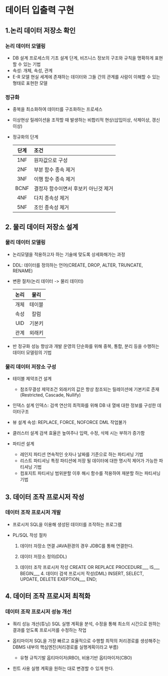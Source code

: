 # 데이터 입출력 구현

## 1.논리 데이터 저장소 확인

### 논리 데이터 모델링
- DB 설계 프로세스의 기초 설계 단계, 비즈니스 정보의 구조와 규칙을 명확하게 표현할 수 있는 기법
- 속성: 개체, 속성, 관계
- E-R 모델
    현실 세계에 존재하는 데이터와 그들 간의 관계를 사람이 이해할 수 있는 형태로 표현한 모델

### 정규화
- 중복을 최소화하여 데이터를 구조화하는 프로세스
- 이상현상
    릴레이션을 조작할 때 발생하는 비합리적 현상(삽입이상, 삭제이상, 갱신이상)
- 정규화의 단계
    
    단계 | 조건
    :---:|:---
    1NF|원자값으로 구성
    2NF|부분 함수 종속 제거
    3NF|이행 함수 종속 제거
    BCNF|결정자 함수이면서 후보키 아닌것 제거
    4NF|다치 종속성 제거
    5NF|조인 종속성 제거

## 2. 물리 데이터 저장소 설계

### 물리 데이터 모델링
- 논리모델을 적용하고자 하는 기술에 맞도록 상세화해가는 과정
- DDL: 데이터를 정의하는 언어(CREATE, DROP, ALTER, TRUNCATE, RENAME)
- 변환 절차(논리 데이터 -> 물리 데이터)
        
    논리 | 물리
    :---:|:---:
    개체|테이블
    속성|칼럼
    UID|기본키
   관계|외래키

- 반 정규화
    성능 향상과 개발 운영의 단순화를 위해 중복, 통합, 분리 등을 수행하는 데이터 모델링의 기법

### 물리 데이터 저장소 구성
- 테이블 제약조건 설계
    - 참조무결성 제약조건
        외래키의 값은 항상 참조되는 릴레이션에 기본키로 존재(Restricted, Cascade, Nullify)
- 인덱스 설계
    인덱스: 검색 연산의 최적화를 위해 DB 내 열에 대한 정보를 구성한 데이터구조

- 뷰 설계
    속성: REPLACE, FORCE, NOFORCE
    DML 작업불가
    
- 클러스터 설계
    검색 효율은 높여주나 입력, 수정, 삭제 시는 부하가 증가함

- 파티션 설계
    - 레인지 파티션
        연속적인 숫자나 날짜를 기준으로 하는 파티셔닝 기법
    - 리스트 파티셔닝
        특정 파티션에 저장 될 데이터에 대한 명시적 제어가 가능한 파티셔닝 기법
    - 컴포지트 파티셔닝
        범위분할 이후 해시 함수를 적용하여 재분할 하는 파티셔닝 기법

## 3. 데이터 조작 프로시저 작성

### 데이터 조작 프로시저 개발

- 프로시저
    SQL을 이용해 생성된 데이터를 조작하는 프로그램

- PL/SQL 작성 절차
    1. 데이터 자장소 연결
        JAVA환경의 경우 JDBC를 통해 연결한다.
    2. 데이터 저장소 정의(DDL)

    3. 데이터 조작 프로시저 작성
        CREATE OR REPLACE PROCEDURE___
        IS___
        BEGIN___
        4. 데이터 검색 프로시저 작성(DML)
            INSERT, SELECT, UPDATE, DELETE
        EXEPTION___
        END;

## 4. 데이터 조작 프로시저 최적화

### 데이터 조작 프로시저 성능 개선

- 쿼리 성능 개선(튜닝)
    SQL 실행 계획을 분석, 수정을 통해 최소의 시간으로 원하는 결과를 얻도록 프로시저를 수정하는 작업

- 옵티마이저
    SQL을 가장 빠르고 효율적으로 수행할 최적의 처리경로를 생성해주는 DBMS 내부의 핵심엔진(처리경로를 실행계획이라고 부름)
    - 유형
        규칙기발 옵티마이저(RBO), 비용기반 옵티마이저(CBO)

- 힌트 사용
    실행 계획을 원하는 대로 변경할 수 있게 한다.

